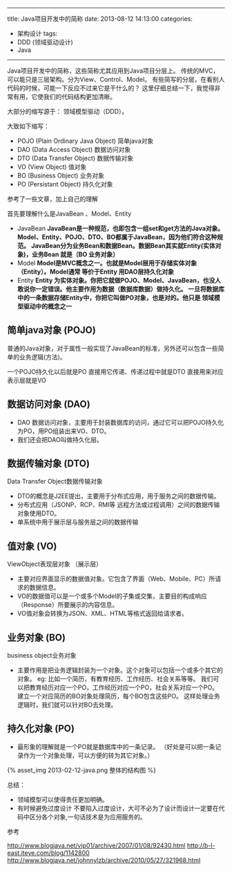 ﻿----
title: Java项目开发中的简称
date: 2013-08-12 14:13:00 
categories: 
- 架构设计
tags:
- DDD (领域驱动设计)
- Java
----


Java项目开发中的简称，这些简称尤其应用到Java项目分层上。 传统的MVC，可以能只是三层架构。分为View、Control、Model。 有些简写的分层，在看别人代码的时候，可能一下反应不过来它是干什么的？ 这里仔细总结一下，我觉得非常有用，它使我们的代码结构更加清晰。

大部分的缩写源于： 领域模型驱动（DDD）。

大致如下缩写：
* POJO (Plain Ordinary Java Object) 简单java对象
* DAO (Data Access Object) 数据访问对象
* DTO (Data Transfer Object) 数据传输对象
* VO (View Object) 值对象
* BO (Business Object) 业务对象
* PO (Persistant Object) 持久化对象


参考了一些文章，加上自己的理解


首先要理解什么是JavaBean 、Model、Entity
* JavaBean
**JavaBean是一种规范，也即包含一组set和get方法的Java对象。Model、Entity、POJO、DTO、BO都属于JavaBean，因为他们符合这种规范。**
**JavaBean分为业务Bean和数据Bean。数据Bean其实就Entity(实体对象)，业务Bean 就是（BO 业务对象）**
* Model
**Model是MVC概念之一。也就是Model层用于存储实体对象（Entity）。Model通常 等价于Entity 用DAO层持久化对象**
* Entity
**Entity 为实体对象。你把它就做POJO、Model、JavaBean，也没人敢说你一定错误。他主要作用为数据（数据库数据）做持久化。 一旦将数据库中的一条数据存储Entity中，你把它叫做PO对象，也是对的。他只是 领域模型驱动中的概念之一**


## 简单java对象 (POJO)
普通的Java对象，对于属性一般实现了JavaBean的标准，另外还可以包含一些简单的业务逻辑(方法)。

一个POJO持久化以后就是PO
直接用它传递、传递过程中就是DTO
直接用来对应表示层就是VO

## 数据访问对象 (DAO)
* DAO 数据访问对象，主要用于封装数据库的访问，通过它可以把POJO持久化为PO，用PO组装出来VO、DTO。
* 我们还会把DAO叫做持久化层。

## 数据传输对象 (DTO)
Data Transfer Object数据传输对象
* DTO的概念是J2EE提出，主要用于分布式应用，用于服务之间的数据传输。
* 分布式应用（JSONP、RCP、RMI等 远程方法或过程调用）之间的数据传输对象使用DTO。
* 单系统中用于展示层与服务层之间的数据传输

## 值对象 (VO)
ViewObject表现层对象 （展示层）
* 主要对应界面显示的数据值对象。它包含了界面（Web、Mobile、PC）所请求的数据信息。
* VO的数据值可以是一个或多个Model的子集或交集，主要目的构成响应（Response）所要展示的内容信息。
* VO值对象会转换为JSON、XML、HTML等格式返回给请求者。


## 业务对象 (BO)
business object业务对象
* 主要作用是把业务逻辑封装为一个对象。这个对象可以包括一个或多个其它的对象。
eg:
比如一个简历，有教育经历、工作经历、社会关系等等。
我们可以把教育经历对应一个PO，工作经历对应一个PO，社会关系对应一个PO。
建立一个对应简历的BO对象处理简历，每个BO包含这些PO。
这样处理业务逻辑时，我们就可以针对BO去处理。

## 持久化对象 (PO)
* 最形象的理解就是一个PO就是数据库中的一条记录。 （好处是可以把一条记录作为一个对象处理，可以方便的转为其它对象。）



{% asset_img 2013-02-12-java.png 整体的结构图 %}


总结：
* 领域模型可以使得责任更加明确。
* 有时候避免过度设计
 不要陷入过度设计，大可不必为了设计而设计一定要在代码中区分各个对象,一句话技术是为应用服务的。

参考

http://www.blogjava.net/vip01/archive/2007/01/08/92430.html
http://b-l-east.iteye.com/blog/1142800
http://www.blogjava.net/johnnylzb/archive/2010/05/27/321968.html